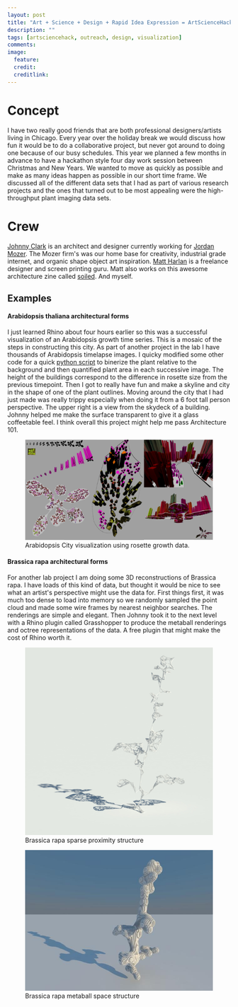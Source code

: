 ```yaml
---
layout: post
title: "Art + Science + Design + Rapid Idea Expression = ArtScienceHack"
description: ""
tags: [artsciencehack, outreach, design, visualization]
comments: 
image:
  feature: 
  credit: 
  creditlink: 
---
```

# Concept
I have two really good friends that are both professional designers/artists living in Chicago. Every year over the holiday break we would discuss how fun it would be to do a collaborative project, but never got around to doing one because of our busy schedules. This year we planned a few months in advance to have a hackathon style four day work session between Christmas and New Years. We wanted to move as quickly as possible and make as many ideas happen as possible in our short time frame. We discussed all of the different data sets that I had as part of various research projects and the ones that turned out to be most appealing were the high-throughput plant imaging data sets. 

# Crew
[Johnny Clark](http://www.john-clark.org/) is an architect and designer currently working for [Jordan Mozer](http://mozer.com/). The Mozer firm's was our home base for creativity, industrial grade internet, and organic shape object art inspiration. [Matt Harlan](http://matthewharlan.com/) is a freelance designer and screen printing guru. Matt also works on this awesome architecture zine called [soiled](http://soiledzine.org/). And myself.

## Examples

#### Arabidopsis thaliana architectural forms
I just learned Rhino about four hours earlier so this was a successful visualization of an Arabidopsis growth time series. This is a mosaic of the steps in constructing this city. As part of another project in the lab I have thousands of Arabidopsis timelapse images. I quicky modified some other code for a quick [python script](https://github.com/rjcmarkelz/AT_CV/blob/master/scripts/arabidopsis_hack.py) to binerize the plant relative to the background and then quantified plant area in each successive image. The height of the buildings correspond to the difference in rosette size from the previous timepoint. Then I got to really have fun and make a skyline and city in the shape of one of the plant outlines. Moving around the city that I had just made was really trippy especially when doing it from a 6 foot tall person perspective. The upper right is a view from the skydeck of a building. Johnny helped me make the surface transparent to give it a glass coffeetable feel. I think overall this project might help me pass Architecture 101.

<figure>
	<img src="/images/cityscape.jpg"></a>
	<figcaption>Arabidopsis City visualization using rosette growth data.</figcaption>
</figure>

#### Brassica rapa architectural forms
For another lab project I am doing some 3D reconstructions of Brassica rapa. I have loads of this kind of data, but thought it would be nice to see what an artist's perspective might use the data for. First things first, it was much too dense to load into memory so we randomly sampled the point cloud and made some wire frames by nearest neighbor searches. The renderings are simple and elegant. Then Johnny took it to the next level with a Rhino plugin called Grasshopper to produce the metaball renderings and octree representations of the data. A free plugin that might make the cost of Rhino worth it. 

<figure>
	<img src="/images/proximity.jpg"></a>
	<figcaption>Brassica rapa sparse proximity structure</figcaption>
</figure>
<figure>
	<img src="/images/METABALL_5.jpg"></a>
	<figcaption>Brassica rapa metaball space structure</figcaption>
</figure>






